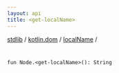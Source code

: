 ```yaml
---
layout: api
title: <get-localName>
---
```

[stdlib](../../index.md) / [kotlin.dom](../index.md) / [localName](index.md) / [<get-localName>](_get-localName_.md)

# <get-localName>

```
fun Node.<get-localName>(): String
```
